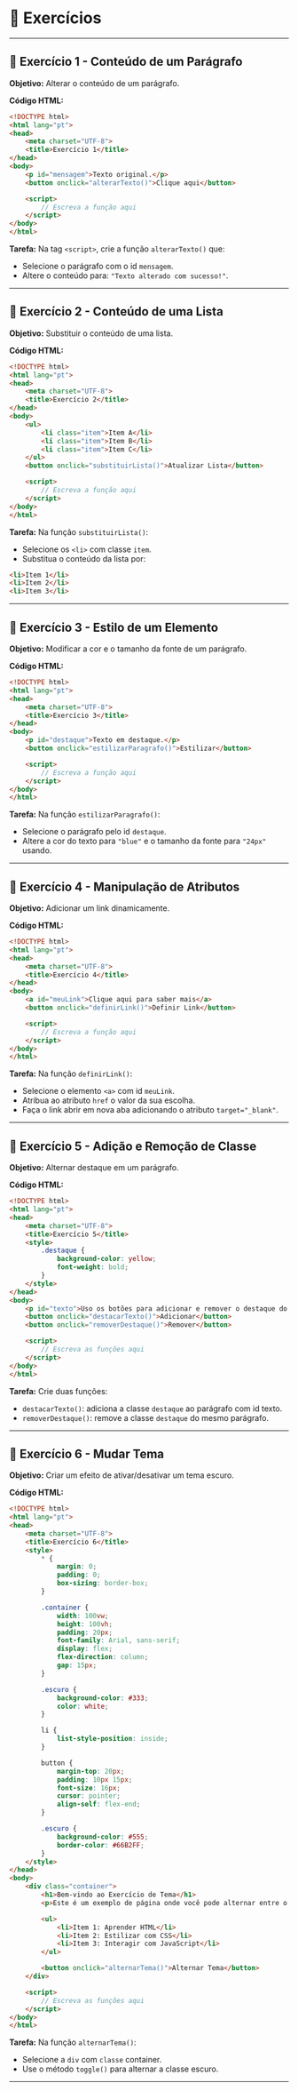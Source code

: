 # 📝 Exercícios

---

## 🔹 Exercício 1 - Conteúdo de um Parágrafo
**Objetivo:** Alterar o conteúdo de um parágrafo.

**Código HTML:**
```html
<!DOCTYPE html>
<html lang="pt">
<head>
    <meta charset="UTF-8">
    <title>Exercício 1</title>
</head>
<body>
    <p id="mensagem">Texto original.</p>
    <button onclick="alterarTexto()">Clique aqui</button>

    <script>
        // Escreva a função aqui
    </script>
</body>
</html>
```

**Tarefa:**
Na tag `<script>`, crie a função `alterarTexto()` que:
- Selecione o parágrafo com o id `mensagem`.
- Altere o conteúdo para: `"Texto alterado com sucesso!"`.

---

## 🔹 Exercício 2 - Conteúdo de uma Lista
**Objetivo:** Substituir o conteúdo de uma lista.

**Código HTML:**
```html
<!DOCTYPE html>
<html lang="pt">
<head>
    <meta charset="UTF-8">
    <title>Exercício 2</title>
</head>
<body>
    <ul>
        <li class="item">Item A</li>
        <li class="item">Item B</li>
        <li class="item">Item C</li>
    </ul>
    <button onclick="substituirLista()">Atualizar Lista</button>

    <script>
        // Escreva a função aqui
    </script>
</body>
</html>
```

**Tarefa:**
Na função `substituirLista()`:
- Selecione os `<li>` com classe `item`.
- Substitua o conteúdo da lista por:

```html
<li>Item 1</li>
<li>Item 2</li>
<li>Item 3</li>
```

---

## 🔹 Exercício 3 - Estilo de um Elemento
**Objetivo:** Modificar a cor e o tamanho da fonte de um parágrafo.

**Código HTML:**
```html
<!DOCTYPE html>
<html lang="pt">
<head>
    <meta charset="UTF-8">
    <title>Exercício 3</title>
</head>
<body>
    <p id="destaque">Texto em destaque.</p>
    <button onclick="estilizarParagrafo()">Estilizar</button>

    <script>
        // Escreva a função aqui
    </script>
</body>
</html>
```

**Tarefa:**
Na função `estilizarParagrafo()`:
- Selecione o parágrafo pelo id `destaque`.
- Altere a cor do texto para `"blue"` e o tamanho da fonte para `"24px"` usando.

---

## 🔹 Exercício 4 - Manipulação de Atributos
**Objetivo:** Adicionar um link dinamicamente.

**Código HTML:**
```html
<!DOCTYPE html>
<html lang="pt">
<head>
    <meta charset="UTF-8">
    <title>Exercício 4</title>
</head>
<body>
    <a id="meuLink">Clique aqui para saber mais</a>
    <button onclick="definirLink()">Definir Link</button>

    <script>
        // Escreva a função aqui
    </script>
</body>
</html>
```

**Tarefa:**
Na função `definirLink()`:

- Selecione o elemento `<a>` com id `meuLink`.
- Atribua ao atributo `href` o valor da sua escolha.
- Faça o link abrir em nova aba adicionando o atributo `target="_blank"`.


---

## 🔹 Exercício 5 - Adição e Remoção de Classe
**Objetivo:** Alternar destaque em um parágrafo.

**Código HTML:**
```html
<!DOCTYPE html>
<html lang="pt">
<head>
    <meta charset="UTF-8">
    <title>Exercício 5</title>
    <style>
        .destaque {
            background-color: yellow;
            font-weight: bold;
        }
    </style>
</head>
<body>
    <p id="texto">Uso os botões para adicionar e remover o destaque do texto.</p>
    <button onclick="destacarTexto()">Adicionar</button>
    <button onclick="removerDestaque()">Remover</button>

    <script>
        // Escreva as funções aqui
    </script>
</body>
</html>
```

**Tarefa:**
Crie duas funções:

- `destacarTexto()`: adiciona a classe `destaque` ao parágrafo com id texto.
- `removerDestaque()`: remove a classe `destaque` do mesmo parágrafo.

---

## 🔹 Exercício 6 - Mudar Tema
**Objetivo:** Criar um efeito de ativar/desativar um tema escuro.

**Código HTML:**
```html
<!DOCTYPE html>
<html lang="pt">
<head>
    <meta charset="UTF-8">
    <title>Exercício 6</title>
    <style>
        * {
            margin: 0;
            padding: 0;
            box-sizing: border-box;
        }

        .container {
            width: 100vw;
            height: 100vh;
            padding: 20px;
            font-family: Arial, sans-serif;
            display: flex;
            flex-direction: column;
            gap: 15px;
        }

        .escuro {
            background-color: #333;
            color: white;
        }

        li {
            list-style-position: inside;
        }

        button {
            margin-top: 20px;
            padding: 10px 15px;
            font-size: 16px;
            cursor: pointer;
            align-self: flex-end;
        }

        .escuro {
            background-color: #555;
            border-color: #66B2FF;
        }
    </style>
</head>
<body>
    <div class="container">
        <h1>Bem-vindo ao Exercício de Tema</h1>
        <p>Este é um exemplo de página onde você pode alternar entre o tema claro e escuro.</p>

        <ul>
            <li>Item 1: Aprender HTML</li>
            <li>Item 2: Estilizar com CSS</li>
            <li>Item 3: Interagir com JavaScript</li>
        </ul>

        <button onclick="alternarTema()">Alternar Tema</button>
    </div>

    <script>
        // Escreva as funções aqui
    </script>
</body>
</html>
```

**Tarefa:**
Na função `alternarTema()`:

- Selecione a `div` com `classe` container.
- Use o método `toggle()` para alternar a classe escuro.

---